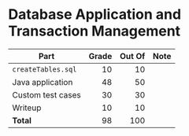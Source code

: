 # Database Application and Transaction Management

| Part              | Grade     | Out Of | Note |
|-------------------|----------:|-------:|------|
| `createTables.sql`| 10  |     10 |  |
| Java application  | 48     |     50 |      |
| Custom test cases | 30   |     30 |  |
| Writeup           | 10 |     10 |  |
| **Total**         | 98   |    100 |      |

